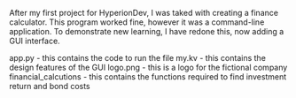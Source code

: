 After my first project for HyperionDev, I was taked with creating a finance calculator.
This program worked fine, however it was a command-line application.
To demonstrate new learning, I have redone this, now adding a GUI interface.

app.py - this contains the code to run the file
my.kv - this contains the design features of the GUI
logo.png - this is a logo for the fictional company
financial_calcutions - this contains the functions required to find investment return and bond costs

